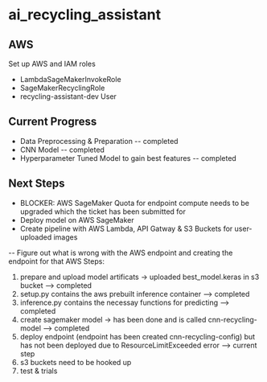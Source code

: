 # ai_recycling_assistant

## AWS
Set up AWS and IAM roles
- LambdaSageMakerInvokeRole
- SageMakerRecyclingRole
- recycling-assistant-dev User

## Current Progress
- Data Preprocessing & Preparation -- completed
- CNN Model -- completed
- Hyperparameter Tuned Model to gain best features -- completed

## Next Steps
- BLOCKER: AWS SageMaker Quota for endpoint compute needs to be upgraded which the ticket has been submitted for
- Deploy model on AWS SageMaker
- Create pipeline with AWS Lambda, API Gatway & S3 Buckets for user-uploaded images

-- Figure out what is wrong with the AWS endpoint and creating the endpoint for that
AWS Steps:
1. prepare and upload model artificats -> uploaded best_model.keras in s3 bucket --> completed
2. setup.py contains the aws prebuilt inference container --> completed
3. inference.py contains the necessay functions for predicting --> completed
4. create sagemaker model -> has been done and is called cnn-recycling-model --> completed
5. deploy endpoint (endpoint has been created cnn-recycling-config) but has not been deployed due to ResourceLimitExceeded error --> current step
6. s3 buckets need to be hooked up
7. test & trials
